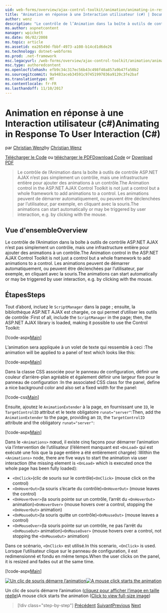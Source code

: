 ```yaml
---
uid: web-forms/overview/ajax-control-toolkit/animation/animating-in-response-to-user-interaction-cs
title: "Animation en réponse à une Interaction utilisateur (c#) | Documents Microsoft"
author: wenz
description: "Le contrôle de l’Animation dans la boîte à outils de contrôle ASP.NET AJAX n’est pas simplement un contrôle, mais une infrastructure entière pour ajouter des animations à un contrôle. Les animations peuvent étoile..."
ms.author: aspnetcontent
manager: wpickett
ms.date: 06/02/2008
ms.topic: article
ms.assetid: ea26549d-fbbf-4973-a108-b14cd1d6de26
ms.technology: dotnet-webforms
ms.prod: .net-framework
msc.legacyurl: /web-forms/overview/ajax-control-toolkit/animation/animating-in-response-to-user-interaction-cs
msc.type: authoredcontent
ms.openlocfilehash: efb9c34c317ec56b43c498f40a857a9b47fa50b2
ms.sourcegitcommit: 9a9483aceb34591c97451997036a9120c3fe2baf
ms.translationtype: MT
ms.contentlocale: fr-FR
ms.lasthandoff: 11/10/2017
---
```

<a name="animating-in-response-to-user-interaction-c"></a><span data-ttu-id="853c7-104">Animation en réponse à une Interaction utilisateur (c#)</span><span class="sxs-lookup"><span data-stu-id="853c7-104">Animating in Response To User Interaction (C#)</span></span>
====================
<span data-ttu-id="853c7-105">par [Christian Wenz](https://github.com/wenz)</span><span class="sxs-lookup"><span data-stu-id="853c7-105">by [Christian Wenz](https://github.com/wenz)</span></span>

<span data-ttu-id="853c7-106">[Télécharger le Code](http://download.microsoft.com/download/f/9/a/f9a26acd-8df4-4484-8a18-199e4598f411/Animation6.cs.zip) ou [télécharger le PDF](http://download.microsoft.com/download/6/7/1/6718d452-ff89-4d3f-a90e-c74ec2d636a3/animation6CS.pdf)</span><span class="sxs-lookup"><span data-stu-id="853c7-106">[Download Code](http://download.microsoft.com/download/f/9/a/f9a26acd-8df4-4484-8a18-199e4598f411/Animation6.cs.zip) or [Download PDF](http://download.microsoft.com/download/6/7/1/6718d452-ff89-4d3f-a90e-c74ec2d636a3/animation6CS.pdf)</span></span>

> <span data-ttu-id="853c7-107">Le contrôle de l’Animation dans la boîte à outils de contrôle ASP.NET AJAX n’est pas simplement un contrôle, mais une infrastructure entière pour ajouter des animations à un contrôle.</span><span class="sxs-lookup"><span data-stu-id="853c7-107">The Animation control in the ASP.NET AJAX Control Toolkit is not just a control but a whole framework to add animations to a control.</span></span> <span data-ttu-id="853c7-108">Les animations peuvent de démarrer automatiquement, ou peuvent être déclenchées par l’utilisateur, par exemple, en cliquant avec la souris.</span><span class="sxs-lookup"><span data-stu-id="853c7-108">The animations can start automatically or may be triggered by user interaction, e.g. by clicking with the mouse.</span></span>


## <a name="overview"></a><span data-ttu-id="853c7-109">Vue d'ensemble</span><span class="sxs-lookup"><span data-stu-id="853c7-109">Overview</span></span>

<span data-ttu-id="853c7-110">Le contrôle de l’Animation dans la boîte à outils de contrôle ASP.NET AJAX n’est pas simplement un contrôle, mais une infrastructure entière pour ajouter des animations à un contrôle.</span><span class="sxs-lookup"><span data-stu-id="853c7-110">The Animation control in the ASP.NET AJAX Control Toolkit is not just a control but a whole framework to add animations to a control.</span></span> <span data-ttu-id="853c7-111">Les animations peuvent de démarrer automatiquement, ou peuvent être déclenchées par l’utilisateur, par exemple, en cliquant avec la souris.</span><span class="sxs-lookup"><span data-stu-id="853c7-111">The animations can start automatically or may be triggered by user interaction, e.g. by clicking with the mouse.</span></span>

## <a name="steps"></a><span data-ttu-id="853c7-112">Étapes</span><span class="sxs-lookup"><span data-stu-id="853c7-112">Steps</span></span>

<span data-ttu-id="853c7-113">Tout d’abord, incluez le `ScriptManager` dans la page ; ensuite, la bibliothèque ASP.NET AJAX est chargée, ce qui permet d’utiliser les outils de contrôle :</span><span class="sxs-lookup"><span data-stu-id="853c7-113">First of all, include the `ScriptManager` in the page; then, the ASP.NET AJAX library is loaded, making it possible to use the Control Toolkit:</span></span>

[!code-aspx[Main](animating-in-response-to-user-interaction-cs/samples/sample1.aspx)]

<span data-ttu-id="853c7-114">L’animation sera appliquée à un volet de texte qui ressemble à ceci :</span><span class="sxs-lookup"><span data-stu-id="853c7-114">The animation will be applied to a panel of text which looks like this:</span></span>

[!code-aspx[Main](animating-in-response-to-user-interaction-cs/samples/sample2.aspx)]

<span data-ttu-id="853c7-115">Dans la classe CSS associée pour le panneau de configuration, définir une couleur d’arrière-plan agréable et également définir une largeur fixe pour le panneau de configuration :</span><span class="sxs-lookup"><span data-stu-id="853c7-115">In the associated CSS class for the panel, define a nice background color and also set a fixed width for the panel:</span></span>

[!code-css[Main](animating-in-response-to-user-interaction-cs/samples/sample3.css)]

<span data-ttu-id="853c7-116">Ensuite, ajoutez le `AnimationExtender` à la page, en fournissant une `ID`, le `TargetControlID` attribut et le texte obligatoire `runat="server"`:</span><span class="sxs-lookup"><span data-stu-id="853c7-116">Then, add the `AnimationExtender` to the page, providing an `ID`, the `TargetControlID` attribute and the obligatory `runat="server"`:</span></span>

[!code-aspx[Main](animating-in-response-to-user-interaction-cs/samples/sample4.aspx)]

<span data-ttu-id="853c7-117">Dans le `<Animations>` nœud, il existe cinq façons pour démarrer l’animation via l’intervention de l’utilisateur (l’élément manquant est `<OnLoad>` qui est exécuté une fois que la page entière a été entièrement chargée) :</span><span class="sxs-lookup"><span data-stu-id="853c7-117">Within the `<Animations>` node, there are five ways to start the animation via user interaction (the missing element is `<OnLoad>` which is executed once the whole page has been fully loaded):</span></span>

- <span data-ttu-id="853c7-118">`<OnClick>`(clic de souris sur le contrôle)</span><span class="sxs-lookup"><span data-stu-id="853c7-118">`<OnClick>` (mouse click on the control)</span></span>
- <span data-ttu-id="853c7-119">`<OnHoverOut>`(la souris s’écarte du contrôle)</span><span class="sxs-lookup"><span data-stu-id="853c7-119">`<OnHoverOut>` (mouse leaves the control)</span></span>
- <span data-ttu-id="853c7-120">`<OnHoverOver>`(la souris pointe sur un contrôle, l’arrêt du `<OnHoverOut>` animation)</span><span class="sxs-lookup"><span data-stu-id="853c7-120">`<OnHoverOver>` (mouse hovers over a control, stopping the `<OnHoverOut>` animation)</span></span>
- <span data-ttu-id="853c7-121">`<OnMouseOut>`(la souris quitte un contrôle)</span><span class="sxs-lookup"><span data-stu-id="853c7-121">`<OnMouseOut>` (mouse leaves a control)</span></span>
- <span data-ttu-id="853c7-122">`<OnMouseOver>`(la souris pointe sur un contrôle, ne pas l’arrêt du `<OnMouseOut>` animation)</span><span class="sxs-lookup"><span data-stu-id="853c7-122">`<OnMouseOver>` (mouse hovers over a control, not stopping the `<OnMouseOut>` animation)</span></span>

<span data-ttu-id="853c7-123">Dans ce scénario, `<OnClick>` est utilisé.</span><span class="sxs-lookup"><span data-stu-id="853c7-123">In this scenario, `<OnClick>` is used.</span></span> <span data-ttu-id="853c7-124">Lorsque l’utilisateur clique sur le panneau de configuration, il est redimensionné et fondu en même temps.</span><span class="sxs-lookup"><span data-stu-id="853c7-124">When the user clicks on the panel, it is resized and fades out at the same time.</span></span>

[!code-aspx[Main](animating-in-response-to-user-interaction-cs/samples/sample5.aspx)]


<span data-ttu-id="853c7-125">[![Un clic de souris démarre l’animation](animating-in-response-to-user-interaction-cs/_static/image2.png)](animating-in-response-to-user-interaction-cs/_static/image1.png)</span><span class="sxs-lookup"><span data-stu-id="853c7-125">[![A mouse click starts the animation](animating-in-response-to-user-interaction-cs/_static/image2.png)](animating-in-response-to-user-interaction-cs/_static/image1.png)</span></span>

<span data-ttu-id="853c7-126">Un clic de souris démarre l’animation ([cliquez pour afficher l’image en taille réelle](animating-in-response-to-user-interaction-cs/_static/image3.png))</span><span class="sxs-lookup"><span data-stu-id="853c7-126">A mouse click starts the animation ([Click to view full-size image](animating-in-response-to-user-interaction-cs/_static/image3.png))</span></span>

>[!div class="step-by-step"]
<span data-ttu-id="853c7-127">[Précédent](picking-one-animation-out-of-a-list-cs.md)
[Suivant](disabling-actions-during-animation-cs.md)</span><span class="sxs-lookup"><span data-stu-id="853c7-127">[Previous](picking-one-animation-out-of-a-list-cs.md)
[Next](disabling-actions-during-animation-cs.md)</span></span>
